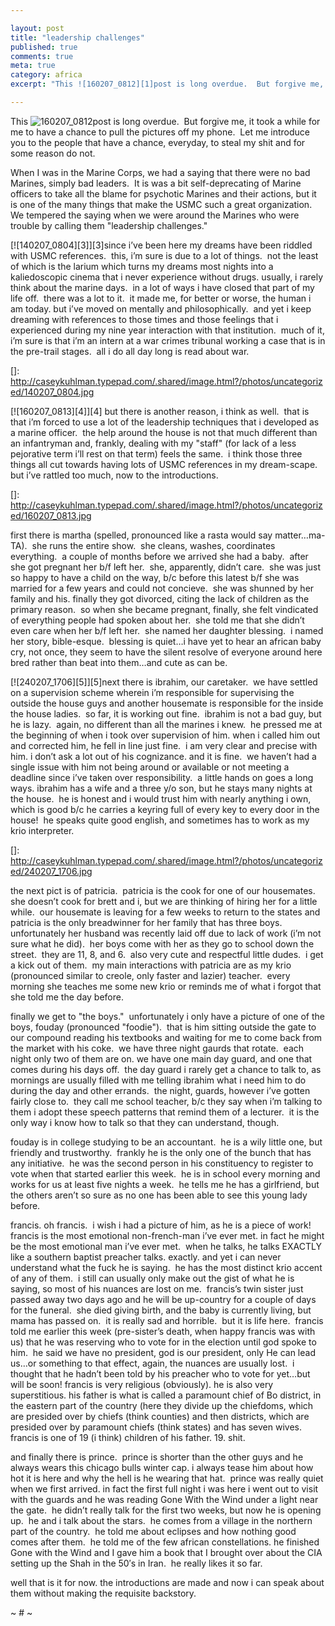 ```yaml
---

layout: post
title: "leadership challenges"
published: true
comments: true
meta: true
category: africa
excerpt: "This ![160207_0812][1]post is long overdue.  But forgive me, it took a while for me to have a chance to pull the pictures off my phone.  Let me introduce you to the people that have a chance, everyday, to steal my shit and for some reason do not. "

---
```


This ![160207_0812][1]post is long overdue.  But forgive me, it took a while for me to have a chance to pull the pictures off my phone.  Let me introduce you to the people that have a chance, everyday, to steal my shit and for some reason do not.  

 [1]: http://caseykuhlman.typepad.com/underwater/images/160207_0812.jpg

When I was in the Marine Corps, we had a saying that there were no bad Marines, simply bad leaders.  It is was a bit self-deprecating of Marine officers to take all the blame for psychotic Marines and their actions, but it is one of the many things that make the USMC such a great organization.  We tempered the saying when we were around the Marines who were trouble by calling them "leadership challenges."  

[![140207_0804][3]][3]since i’ve been here my dreams have been riddled with USMC references.  this, i’m sure is due to a lot of things.  not the least of which is the larium which turns my dreams most nights into a kaliedoscopic cinema that i never experience without drugs. usually, i rarely think about the marine days.  in a lot of ways i have closed that part of my life off.  there was a lot to it.  it made me, for better or worse, the human i am today. but i’ve moved on mentally and philosophically.  and yet i keep dreaming with references to those times and those feelings that i experienced during my nine year interaction with that institution.  much of it, i’m sure is that i’m an intern at a war crimes tribunal working a case that is in the pre-trail stages.  all i do all day long is read about war.  

 []: http://caseykuhlman.typepad.com/.shared/image.html?/photos/uncategorized/140207_0804.jpg

[![160207_0813][4]][4] but there is another reason, i think as well.  that is that i’m forced to use a lot of the leadership techniques that i developed as a marine officer.  the help around the house is not that much different than an infantryman and, frankly, dealing with my "staff" (for lack of a less pejorative term i’ll rest on that term) feels the same.  i think those three things all cut towards having lots of USMC references in my dream-scape.  but i’ve rattled too much, now to the introductions.

 []: http://caseykuhlman.typepad.com/.shared/image.html?/photos/uncategorized/160207_0813.jpg

first there is martha (spelled, pronounced like a rasta would say matter…ma-TA).  she runs the entire show.  she cleans, washes, coordinates everything.  a couple of months before we arrived she had a baby.  after she got pregnant her b/f left her.  she, apparently, didn’t care.  she was just so happy to have a child on the way, b/c before this latest b/f she was married for a few years and could not concieve.  she was shunned by her family and his. finally they got divorced, citing the lack of children as the primary reason.  so when she became pregnant, finally, she felt vindicated of everything people had spoken about her.  she told me that she didn’t even care when her b/f left her.  she named her daughter blessing.  i named her story, bible-esque.  blessing is quiet…i have yet to hear an african baby cry, not once, they seem to have the silent resolve of everyone around here bred rather than beat into them…and cute as can be.

[![240207_1706][5]][5]next there is ibrahim, our caretaker.  we have settled on a supervision scheme wherein i’m responsible for supervising the outside the house guys and another housemate is responsible for the inside the house ladies.  so far, it is working out fine.  ibrahim is not a bad guy, but he is lazy.  again, no different than all the marines i knew.  he pressed me at the beginning of when i took over supervision of him. when i called him out and corrected him, he fell in line just fine.  i am very clear and precise with him. i don’t ask a lot out of his cognizance. and it is fine.  we haven’t had a single issue with him not being around or available or not meeting a deadline since i’ve taken over responsibility.  a little hands on goes a long ways. ibrahim has a wife and a three y/o son, but he stays many nights at the house.  he is honest and i would trust him with nearly anything i own, which is good b/c he carries a keyring full of every key to every door in the house!  he speaks quite good english, and sometimes has to work as my krio interpreter.

 []: http://caseykuhlman.typepad.com/.shared/image.html?/photos/uncategorized/240207_1706.jpg

the next pict is of patricia.  patricia is the cook for one of our housemates.  she doesn’t cook for brett and i, but we are thinking of hiring her for a little while.  our housemate is leaving for a few weeks to return to the states and patricia is the only breadwinner for her family that has three boys.  unfortunately her husband was recently laid off due to lack of work (i’m not sure what he did).  her boys come with her as they go to school down the street.  they are 11, 8, and 6.  also very cute and respectful little dudes.  i get a kick out of them.  my main interactions with patricia are as my krio (pronounced similar to creole, only faster and lazier) teacher.  every morning she teaches me some new krio or reminds me of what i forgot that she told me the day before.  

finally we get to "the boys."  unfortunately i only have a picture of one of the boys, fouday (pronounced "foodie").  that is him sitting outside the gate to our compound reading his textbooks and waiting for me to come back from the market with his coke.  we have three night gaurds that rotate.  each night only two of them are on. we have one main day guard, and one that comes during his days off.  the day guard i rarely get a chance to talk to, as mornings are usually filled with me telling ibrahim what i need him to do during the day and other errands.  the night, guards, however i’ve gotten fairly close to.  they call me school teacher, b/c they say when i’m talking to them i adopt these speech patterns that remind them of a lecturer.  it is the only way i know how to talk so that they can understand, though.  

fouday is in college studying to be an accountant.  he is a wily little one, but friendly and trustworthy.  frankly he is the only one of the bunch that has any initiative.  he was the second person in his constituency to register to vote when that started earlier this week.  he is in school every morning and works for us at least five nights a week.  he tells me he has a girlfriend, but the others aren’t so sure as no one has been able to see this young lady before.

francis. oh francis.  i wish i had a picture of him, as he is a piece of work!  francis is the most emotional non-french-man i’ve ever met. in fact he might be the most emotional man i’ve ever met.  when he talks, he talks EXACTLY like a southern baptist preacher talks. exactly. and yet i can never understand what the fuck he is saying.  he has the most distinct krio accent of any of them.  i still can usually only make out the gist of what he is saying, so most of his nuances are lost on me.  francis’s twin sister just passed away two days ago and he will be up-country for a couple of days for the funeral.  she died giving birth, and the baby is currently living, but mama has passed on.  it is really sad and horrible.  but it is life here.  francis told me earlier this week (pre-sister’s death, when happy francis was with us) that he was reserving who to vote for in the election until god spoke to him.  he said we have no president, god is our president, only He can lead us…or something to that effect, again, the nuances are usually lost.  i thought that he hadn’t been told by his preacher who to vote for yet…but will be soon! francis is very religious (obviously). he is also very superstitious. his father is what is called a paramount chief of Bo district, in the eastern part of the country (here they divide up the chiefdoms, which are presided over by chiefs (think counties) and then districts, which are presided over by paramount chiefs (think states) and has seven wives.  francis is one of 19 (i think) children of his father. 19. shit.

and finally there is prince.  prince is shorter than the other guys and he always wears this chicago bulls winter cap. i always tease him about how hot it is here and why the hell is he wearing that hat.  prince was really quiet when we first arrived. in fact the first full night i was here i went out to visit with the guards and he was reading Gone With the Wind under a light near the gate.  he didn’t really talk for the first two weeks, but now he is opening up.  he and i talk about the stars.  he comes from a village in the northern part of the country.  he told me about eclipses and how nothing good comes after them.  he told me of the few african constellations. he finished Gone with the Wind and I gave him a book that I brought over about the CIA setting up the Shah in the 50′s in Iran.  he really likes it so far.  

well that is it for now. the introductions are made and now i can speak about them without making the requisite backstory. 

~ # ~
